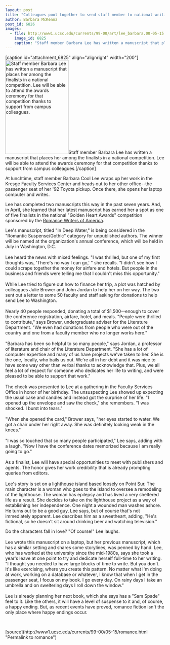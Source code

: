 ```yaml
---
layout: post
title: "Colleagues pool together to send staff member to national writing conference"
author: Barbara McKenna
post_id: 6826
images:
  - file: http://www1.ucsc.edu/currents/99-00/art/lee_barbara.00-05-15.200.jpg
    image_id: 6825
    caption: "Staff member Barbara Lee has written a manuscript that places her among the finalists in a national competition. Lee will be able to attend the awards ceremony for that competition thanks to support from campus colleagues."
---
```


[caption id="attachment_6825" align="alignright" width="200"]<a href="http://localhost/mysite/wp-content/uploads/2000/05/lee_barbara.00-05-15.200.jpg"><img class="size-full wp-image-6825" src="http://localhost/mysite/wp-content/uploads/2000/05/lee_barbara.00-05-15.200.jpg" alt="Staff member Barbara Lee has written a manuscript that places her among the finalists in a national competition. Lee will be able to attend the awards ceremony for that competition thanks to support from campus colleagues." width="200" height="296" /></a>Staff member Barbara Lee has written a manuscript that places her among the finalists in a national competition. Lee will be able to attend the awards ceremony for that competition thanks to support from campus colleagues.[/caption]
<p>
  At lunchtime, staff member Barbara Cool Lee wraps up her work in the Kresge Faculty Services Center and heads out to her other office--the passenger seat of her '92 Toyota pickup. Once there, she opens her laptop computer and writes.
</p>Lee has completed two manuscripts this way in the past seven years. And, in April, she learned that her latest manuscript has earned her a spot as one of five finalists in the national "Golden Heart Awards" competition sponsored by the <a href="http://www.rwanational.com/golden_heart2.stm">Romance Writers of America</a>.
<p>
  Lee's manuscript, titled "In Deep Water," is being considered in the "Romantic Suspense/Gothic" category for unpublished authors. The winner will be named at the organization's annual conference, which will be held in July in Washington, D.C.<br>
  <br>
  Lee heard the news with mixed feelings. "I was thrilled, but one of my first thoughts was, 'There's no way I can go,' " she recalls. "I didn't see how I could scrape together the money for airfare and hotels. But people in the business and friends were telling me that I couldn't miss this opportunity."<br>
  <br>
  While Lee tried to figure out how to finance her trip, a plot was hatched by colleagues Julie Brower and John Jordan to help her on her way. The two sent out a letter to some 50 faculty and staff asking for donations to help send Lee to Washington.<br>
  <br>
  Nearly 40 people responded, donating a total of $1,500--enough to cover the conference registration, airfare, hotel, and meals. "People were thrilled to contribute," says Brower, undergraduate adviser for the Literature Department. "We even had donations from people who were out of the country and one from a faculty member who no longer works here."<br>
  <br>
  "Barbara has been so helpful to so many people," says Jordan, a professor of literature and chair of the Literature Department. "She has a lot of computer expertise and many of us have projects we've taken to her. She is the one, locally, who bails us out. We're all in her debt and it was nice to have some way other than verbal thanks to acknowledge that. Plus, we all feel a lot of respect for someone who dedicates her life to writing, and were pleased to be able to support that work."<br>
  <br>
  The check was presented to Lee at a gathering in the Faculty Services Office in honor of her birthday. The unsuspecting Lee showed up expecting the usual cake and candles and instead got the surprise of her life. "I opened up the envelope and saw the check," she remembers. "I was shocked. I burst into tears."<br>
  <br>
  "When she opened the card," Brower says, "her eyes started to water. We got a chair under her right away. She was definitely looking weak in the knees."<br>
  <br>
  "I was so touched that so many people participated," Lee says, adding with a laugh, "Now I have the conference dates memorized because I am really going to go."<br>
  <br>
  As a finalist, Lee will have special opportunities to meet with publishers and agents. The honor gives her work credibility that is already prompting queries from editors.<br>
  <br>
  Lee's story is set on a lighthouse island based loosely on Point Sur. The main character is a woman who goes to the island to oversee a remodeling of the lighthouse. The woman has epilepsy and has lived a very sheltered life as a result. She decides to take on the lighthouse project as a way of establishing her independence. One night a wounded man washes ashore. He turns out to be a good guy, Lee says, but of course that's not immediately apparent. Lee describes him as a sweetheart, adding, "He's fictional, so he doesn't sit around drinking beer and watching television."
</p>
<p>
  Do the characters fall in love? "Of course!" Lee laughs.<br>
  <br>
  Lee wrote this manuscript on a laptop, but her previous manuscript, which has a similar setting and shares some storylines, was penned by hand. Lee, who has worked at the university since the mid-1980s, says she took a year's leave at one point to try and dedicate herself full-time to her writing. "I thought you needed to have large blocks of time to write. But you don't. It's like exercising, where you create this pattern. No matter what I'm doing at work, working on a database or whatever, I know that when I get in the passenger seat, I focus on my book. I go every day. On rainy days I take an umbrella and on sweltering days I roll down the window."<br>
  <br>
  Lee is already planning her next book, which she says has a "Sam Spade" feel to it. Like the others, it will have a level of suspense to it and, of course, a happy ending. But, as recent events have proved, romance fiction isn't the only place where happy endings occur.
</p>
<p>
  <br>

</p>
[source](http://www1.ucsc.edu/currents/99-00/05-15/romance.html "Permalink to romance")

